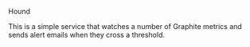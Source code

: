 Hound

This is a simple service that watches a number of Graphite metrics and
sends alert emails when they cross a threshold.
